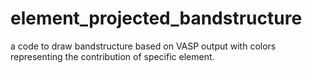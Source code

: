# element_projected_bandstructure
a code to draw bandstructure based on VASP output with colors representing the contribution of specific element. 
